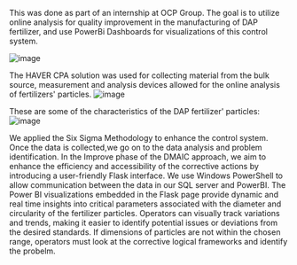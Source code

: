 This was done as part of an internship at OCP Group. The goal is to utilize online analysis for quality 
improvement in the manufacturing of DAP fertilizer, and use PowerBi Dashboards for visualizations of this 
control system.

![image](https://github.com/BekhtiWissal/Enhancing-a-control-system-for-DAP-fertilizer-OCP-Group/assets/135755494/0ef2fd5c-4e4e-4cf9-9ffd-79c01be67516)

The HAVER CPA solution was used for collecting material from the bulk source, measurement and analysis devices 
allowed for the online analysis of fertilizers' particles.
![image](https://github.com/BekhtiWissal/Enhancing-a-control-system-for-DAP-fertilizer-OCP-Group/assets/135755494/131c086b-3065-4773-bfcf-fa0420a1bb70)

These are some of the characteristics of the DAP fertilizer' particles:
![image](https://github.com/BekhtiWissal/Enhancing-a-control-system-for-DAP-fertilizer-OCP-Group/assets/135755494/dc9217c7-2af0-47c7-8997-179a35d620b5)

We applied the Six Sigma Methodology to enhance the control system. Once the data is collected,we go on to the
data analysis and problem identification. In the Improve phase of the DMAIC approach, we aim to enhance the 
efficiency and accessibility of the corrective actions by introducing a user-friendly Flask interface. We use 
Windows PowerShell to allow communication between the data in our SQL server and PowerBI. The Power BI 
visualizations embedded in the Flask page provide dynamic and real time insights into critical parameters 
associated with the diameter and circularity of the fertilizer particles. Operators can visually track 
variations and trends, making it easier to identify potential issues or deviations from the desired standards.
If dimensions of particles are not within the chosen range, operators must look at the corrective logical 
frameworks and identify the probelm. 
